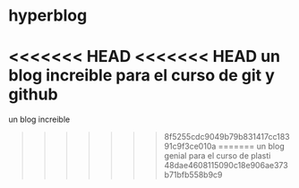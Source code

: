# hyperblog
<<<<<<< HEAD
<<<<<<< HEAD
un blog increible para el curso de git y github
=======
un blog increible 
>>>>>>> 8f5255cdc9049b79b831417cc18391c9f3ce010a
=======
un blog genial para el curso de plasti
>>>>>>> 48dae4608115090c18e906ae373b71bfb558b9c9
